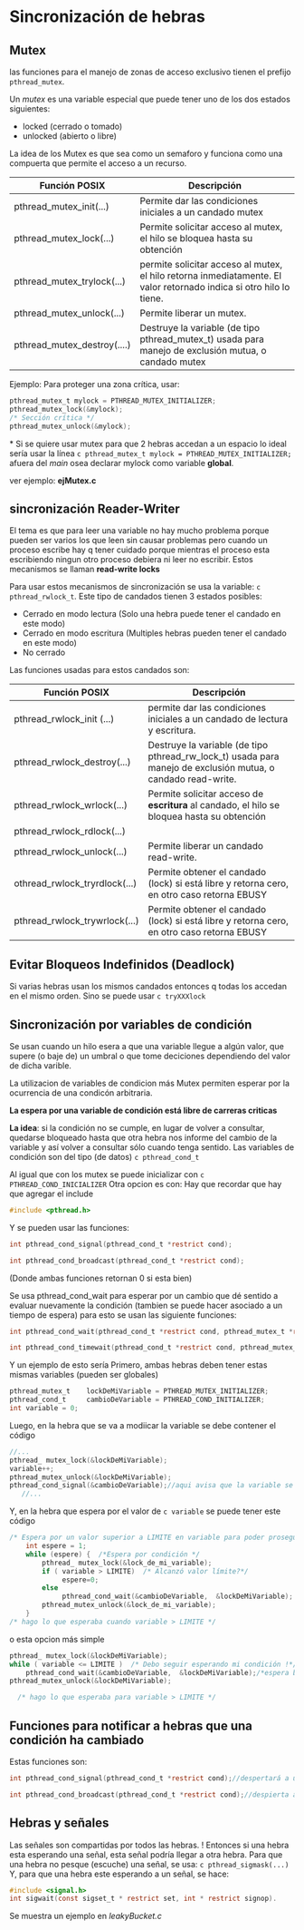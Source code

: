 # Sincronización de hebras
## Mutex
las funciones para el manejo de zonas de acceso exclusivo tienen el prefijo ```pthread_mutex```.

Un *mutex* es una variable especial que puede tener uno de los dos estados siguientes:
- locked (cerrado o tomado)
- unlocked (abierto o libre)

La idea de los Mutex es que sea como un semaforo y funciona como una compuerta que permite el acceso a un recurso.

| Función POSIX   | Descripción |
|----|----|
| pthread_mutex_init(...)   | 	Permite dar las condiciones iniciales a un candado mutex |
| pthread_mutex_lock(...) |	Permite solicitar acceso al mutex, el hilo se bloquea hasta su obtención |
| pthread_mutex_trylock(...) |	permite solicitar acceso al mutex,  el hilo retorna inmediatamente. El valor retornado indica si otro hilo lo tiene. |
| pthread_mutex_unlock(...) |	Permite liberar un mutex. |
| pthread_mutex_destroy(....) |	Destruye la variable (de tipo pthread_mutex_t) usada para manejo de exclusión mutua, o candado mutex |


Ejemplo: Para proteger una zona crítica, usar:
```c
pthread_mutex_t mylock = PTHREAD_MUTEX_INITIALIZER;
pthread_mutex_lock(&mylock);
/* Sección crítica */
pthread_mutex_unlock(&mylock);
```
\* Si se quiere usar mutex para que 2 hebras accedan a un espacio lo ideal sería usar la línea ```c pthread_mutex_t mylock = PTHREAD_MUTEX_INITIALIZER; ``` afuera del *main* osea declarar mylock como variable **global**.

ver ejemplo: **ejMutex.c**

## sincronización Reader-Writer

El tema es que para leer una variable no hay mucho problema porque pueden ser varios los que leen sin causar problemas pero cuando un proceso escribe hay q tener cuidado porque mientras el proceso esta escribiendo ningun otro proceso debiera ni leer no escribir. Estos mecanismos se llaman **read-write locks** 

Para usar estos mecanismos de sincronización se usa la variable:
```c pthread_rwlock_t```.
Este tipo de candados tienen 3 estados posibles:
- Cerrado en modo lectura (Solo una hebra puede tener el candado en este modo)
- Cerrado en modo escritura (Multiples hebras pueden tener el candado en este modo)
- No cerrado

Las funciones usadas para estos candados son:

|Función POSIX |Descripción|
|----|----|
|pthread_rwlock_init (...) |permite dar las condiciones iniciales a un candado de lectura y escritura.|
|pthread_rwlock_destroy(...)|Destruye la variable (de tipo pthread_rw_lock_t) usada para manejo de exclusión mutua, o candado read-write.|
|pthread_rwlock_wrlock(...)|Permite solicitar acceso de **escritura** al candado, el hilo se bloquea hasta su obtención|
|pthread_rwlock_rdlock(...)||permite solicitar acceso de **lectura** al candado,  el hilo accede si el candado está libre o si sólo ha sido concedido para lectura.|
|pthread_rwlock_unlock(...)|Permite liberar un candado read-write.|
|othread_rwlock_tryrdlock(...) |	Permite obtener el candado (lock) si está libre y retorna cero, en otro caso retorna EBUSY|
|pthread_rwlock_trywrlock(...) |	Permite obtener el candado (lock) si está libre y retorna cero, en otro caso retorna EBUSY|

## Evitar Bloqueos Indefinidos (Deadlock)
Si varias hebras usan los mismos candados entonces q todas los accedan en el mismo orden. Sino se puede usar ```c tryXXXlock```

## Sincronización por variables de condición
Se usan cuando un hilo esera a que una variable llegue a algún valor, que supere (o baje de) un umbral o que tome deciciones dependiendo del valor de dicha varible.

La utilizacion de variables de condicion más Mutex permiten esperar por la ocurrencia de una condicón arbitraria.

**La espera por una variable de condición está libre de carreras criticas**

**La idea**:   si la condición no se cumple, en lugar de volver a consultar, quedarse bloqueado hasta que otra hebra nos informe del cambio de la variable y así volver a consultar sólo cuando tenga sentido.
Las variables de condición son del tipo (de datos) ```c pthread_cond_t```

Al igual que con los mutex se puede inicializar con ```c PTHREAD_COND_INICIALIZER```
Otra opcion es con:
Hay que recordar que hay que agregar el include
```c
#include <pthread.h>
```
Y se pueden usar las funciones:
```c
int pthread_cond_signal(pthread_cond_t *restrict cond);

int pthread_cond_broadcast(pthread_cond_t *restrict cond);
```
(Donde ambas funciones retornan 0 si esta bien)

Se usa pthread_cond_wait para esperar por un cambio que dé sentido a evaluar nuevamente la condición (tambien se puede hacer asociado a un tiempo de espera) para esto se usan las siguiente funciones:
```c
int pthread_cond_wait(pthread_cond_t *restrict cond, pthread_mutex_t *restrict mutex);

int pthread_cond_timewait(pthread_cond_t *restrict cond, pthread_mutex_t *restrict mutex, const struct timespec *restrict timeout);
```
Y un ejemplo de esto sería
Primero, ambas hebras deben tener estas mismas variables (pueden ser globales)
```c
pthread_mutex_t    lockDeMiVariable = PTHREAD_MUTEX_INITIALIZER;
pthread_cond_t     cambioDeVariable = PTHREAD_COND_INITIALIZER;
int variable = 0;
```
Luego, en la hebra que se va a modiicar la variable se debe contener el código
```c
//...
pthread_ mutex_lock(&lockDeMiVariable);
variable++;
pthread_mutex_unlock(&lockDeMiVariable);
pthread_cond_signal(&cambioDeVariable);//aqui avisa que la variable se modificó
   //...
```
Y, en la hebra que espera por el valor de ```c variable``` se puede tener este código
```c
/* Espera por un valor superior a LIMITE en variable para poder proseguir */
    int espere = 1;
    while (espere) {  /*Espera por condición */
        pthread_ mutex_lock(&lock_de_mi_variable);
        if ( variable > LIMITE)  /* Alcanzó valor límite?*/
             espere=0;
        else
             pthread_cond_wait(&cambioDeVariable,  &lockDeMiVariable); /*espera bloqueada, pero el mutex es liberado y la otra hebra puede modificar "variable"*/
        pthread_mutex_unlock(&lock_de_mi_variable);
    }
/* hago lo que esperaba cuando variable > LIMITE */
```
o esta opcion más simple
```c
pthread_ mutex_lock(&lockDeMiVariable);
while ( variable <= LIMITE )  /* Debo seguir esperando mi condición !*/
    pthread_cond_wait(&cambioDeVariable,  &lockDeMiVariable);/*espera bloqueada*/
pthread_mutex_unlock(&lockDeMiVariable);

  /* hago lo que esperaba para variable > LIMITE */
```

## Funciones para notificar a hebras que una condición ha cambiado

Estas funciones son:

```c
int pthread_cond_signal(pthread_cond_t *restrict cond);//despertará a una hebra que espera con la misma variable de condición

int pthread_cond_broadcast(pthread_cond_t *restrict cond);//despierta a todas la hebras esperando por la condición
```
## Hebras y señales
Las señales son compartidas por todos las hebras.
! Entonces si una hebra esta esperando una señal, esta señal podría llegar a otra hebra.
Para que una hebra no pesque (escuche) una señal, se usa:
```c pthread_sigmask(...)```
Y, para que una hebra este esperando a un señal, se hace:

```c
#include <signal.h>
int sigwait(const sigset_t * restrict set, int * restrict signop).
```
Se muestra un ejemplo en *leakyBucket.c*
